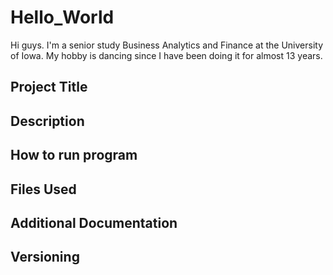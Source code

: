 # Hello_World
Hi guys. I'm a senior study Business Analytics and Finance at the University of Iowa.
My hobby is dancing since I have been doing it for almost 13 years.

## Project Title
## Description
## How to run program
## Files Used
## Additional Documentation
## Versioning
